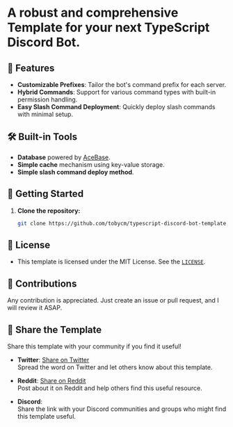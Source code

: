 <!-- <img src="" alt="Brand"> -->

# A robust and comprehensive Template for your next TypeScript Discord Bot.

<!-- ![Preview #1](url) -->

## 🎉 Features

- **Customizable Prefixes**: Tailor the bot's command prefix for each server.
- **Hybrid Commands**: Support for various command types with built-in permission handling.
- **Easy Slash Command Deployment**: Quickly deploy slash commands with minimal setup.

## 🛠️ Built-in Tools

- **Database** powered by [AceBase](https://github.com/appy-one/acebase).
- **Simple cache** mechanism using key-value storage.
- **Simple slash command deploy method**.

## 🚀 Getting Started

1. **Clone the repository:**
   ```bash
   git clone https://github.com/tobycm/typescript-discord-bot-template.git
   ```

<!-- TODO: continue this section -->

<!-- ## ❓ FAQ

**Q: 1**
A: 1.

**Q: 2**
A: 2. -->

<!-- ## 📚 Documentation

For more detailed documentation, check out the [Wiki](https://github.com/tobycm/typescript-discord-bot-template/wiki). -->

## 📄 License

- This template is licensed under the MIT License. See the [`LICENSE`](https://github.com/tobycm/typescript-discord-bot-template/blob/main/LICENSE).

## 🤝 Contributions

Any contribution is appreciated. Just create an issue or pull request, and I will review it ASAP.

<!-- TODO: extend this to different instructions to different scenarios -->

<!--
## ☕ Support

If you find this template useful and want to support its development, consider buying me a coffee or becoming a GitHub sponsor! Your support helps keep this project alive and encourages continuous improvements.

[Buy me a Coffee and GitHub Sponsors button here]

Thank you for your support! Every contribution, no matter the size, is greatly appreciated. -->

## 📢 Share the Template

Share this template with your community if you find it useful!

- **Twitter**: [Share on Twitter](https://twitter.com/intent/tweet?text=Check%20out%20this%20awesome%20TypeScript%20Discord%20Bot%20template!%20%F0%9F%9A%80%20https%3A%2F%2Fgithub.com%2Ftobycm%2Ftypescript-discord-bot-template)  
  Spread the word on Twitter and let others know about this template.

- **Reddit**: [Share on Reddit](https://www.reddit.com/submit?url=https%3A%2F%2Fgithub.com%2Ftobycm%2Ftypescript-discord-bot-template&title=Check%20out%20this%20TypeScript%20Discord%20Bot%20template!)  
  Post about it on Reddit and help others find this useful resource.

- **Discord**:  
  Share the link with your Discord communities and groups who might find this template useful.

<!-- TODO: replace the texts with buttons -->
